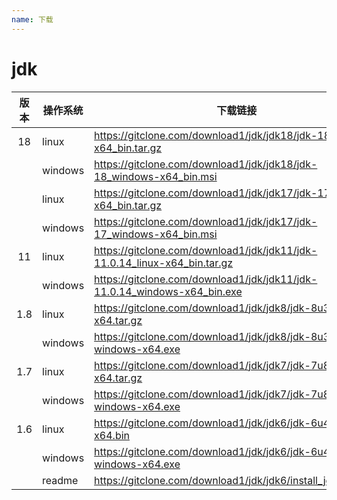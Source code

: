 ```yaml
---
name: 下载
---
```


# jdk

| 版本 | 操作系统 | 下载链接                                                     |
| :--: | -------- | ------------------------------------------------------------ |
|  18  | linux    | https://gitclone.com/download1/jdk/jdk18/jdk-18_linux-x64_bin.tar.gz |
|      | windows  | https://gitclone.com/download1/jdk/jdk18/jdk-18_windows-x64_bin.msi |
|      | linux    | https://gitclone.com/download1/jdk/jdk17/jdk-17_linux-x64_bin.tar.gz |
|      | windows  | https://gitclone.com/download1/jdk/jdk17/jdk-17_windows-x64_bin.msi |
|  11  | linux    | https://gitclone.com/download1/jdk/jdk11/jdk-11.0.14_linux-x64_bin.tar.gz |
|      | windows  | https://gitclone.com/download1/jdk/jdk11/jdk-11.0.14_windows-x64_bin.exe |
| 1.8  | linux    | https://gitclone.com/download1/jdk/jdk8/jdk-8u321-linux-x64.tar.gz |
|      | windows  | https://gitclone.com/download1/jdk/jdk8/jdk-8u321-windows-x64.exe |
| 1.7  | linux    | https://gitclone.com/download1/jdk/jdk7/jdk-7u80-linux-x64.tar.gz |
|      | windows  | https://gitclone.com/download1/jdk/jdk7/jdk-7u80-windows-x64.exe |
| 1.6  | linux    | https://gitclone.com/download1/jdk/jdk6/jdk-6u45-linux-x64.bin |
|      | windows  | https://gitclone.com/download1/jdk/jdk6/jdk-6u45-windows-x64.exe |
|      | readme   | https://gitclone.com/download1/jdk/jdk6/install_jdk_linux.txt |